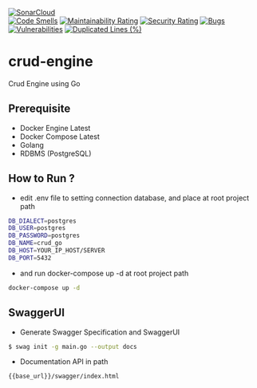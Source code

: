 [![SonarCloud](https://sonarcloud.io/images/project_badges/sonarcloud-white.svg)](https://sonarcloud.io/summary/new_code?id=Nazyli_curd-engine) <br />
[![Code Smells](https://sonarcloud.io/api/project_badges/measure?project=Nazyli_curd-engine&metric=code_smells)](https://sonarcloud.io/summary/new_code?id=Nazyli_curd-engine)
[![Maintainability Rating](https://sonarcloud.io/api/project_badges/measure?project=Nazyli_curd-engine&metric=sqale_rating)](https://sonarcloud.io/summary/new_code?id=Nazyli_curd-engine)
[![Security Rating](https://sonarcloud.io/api/project_badges/measure?project=Nazyli_curd-engine&metric=security_rating)](https://sonarcloud.io/summary/new_code?id=Nazyli_curd-engine)
[![Bugs](https://sonarcloud.io/api/project_badges/measure?project=Nazyli_curd-engine&metric=bugs)](https://sonarcloud.io/summary/new_code?id=Nazyli_curd-engine)
[![Vulnerabilities](https://sonarcloud.io/api/project_badges/measure?project=Nazyli_curd-engine&metric=vulnerabilities)](https://sonarcloud.io/summary/new_code?id=Nazyli_curd-engine)
[![Duplicated Lines (%)](https://sonarcloud.io/api/project_badges/measure?project=Nazyli_curd-engine&metric=duplicated_lines_density)](https://sonarcloud.io/summary/new_code?id=Nazyli_curd-engine)

# crud-engine
Crud Engine using Go

## Prerequisite
- Docker Engine Latest
- Docker Compose Latest 
- Golang
- RDBMS (PostgreSQL)

## How to Run ?
- edit .env file to setting connection database, and place at root project path
```sh
DB_DIALECT=postgres
DB_USER=postgres
DB_PASSWORD=postgres
DB_NAME=crud_go
DB_HOST=YOUR_IP_HOST/SERVER
DB_PORT=5432
```
- and run docker-compose up -d at root project path
```sh
docker-compose up -d
```
## SwaggerUI
- Generate Swagger Specification and SwaggerUI
```sh
$ swag init -g main.go --output docs
```
- Documentation API in path
```sh
{{base_url}}/swagger/index.html
```
